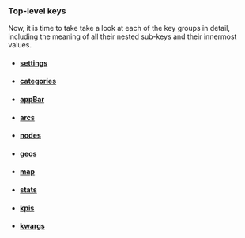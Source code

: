 ### Top-level keys
Now, it is time to take take a look at each of the key groups in detail, including the meaning of all their nested sub-keys and their innermost values.

- #### [settings](settings.md)

- #### [categories](categories.md)

- #### [appBar](app_bar.md)

- #### [arcs](arcs.md)

- #### [nodes](nodes.md)

- #### [geos](geos.md)

- #### [map](map.md)

- #### [stats](stats.md)

- #### [kpis](kpis.md)

- #### [kwargs](kwargs.md)